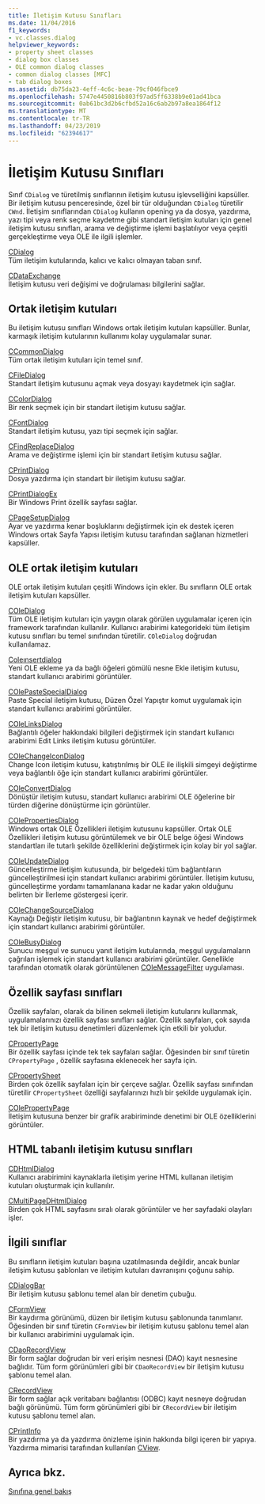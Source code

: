 ```yaml
---
title: İletişim Kutusu Sınıfları
ms.date: 11/04/2016
f1_keywords:
- vc.classes.dialog
helpviewer_keywords:
- property sheet classes
- dialog box classes
- OLE common dialog classes
- common dialog classes [MFC]
- tab dialog boxes
ms.assetid: db75da23-4eff-4c6c-beae-79cf046fbce9
ms.openlocfilehash: 5747e4450816b803f97ad5ff6338b9e01ad41bca
ms.sourcegitcommit: 0ab61bc3d2b6cfbd52a16c6ab2b97a8ea1864f12
ms.translationtype: MT
ms.contentlocale: tr-TR
ms.lasthandoff: 04/23/2019
ms.locfileid: "62394617"
---
```

# <a name="dialog-box-classes"></a>İletişim Kutusu Sınıfları

Sınıf `CDialog` ve türetilmiş sınıflarının iletişim kutusu işlevselliğini kapsüller. Bir iletişim kutusu penceresinde, özel bir tür olduğundan `CDialog` türetilir `CWnd`. İletişim sınıflarından `CDialog` kullanın opening ya da dosya, yazdırma, yazı tipi veya renk seçme kaydetme gibi standart iletişim kutuları için genel iletişim kutusu sınıfları, arama ve değiştirme işlemi başlatılıyor veya çeşitli gerçekleştirme veya OLE ile ilgili işlemler.

[CDialog](../mfc/reference/cdialog-class.md)<br/>
Tüm iletişim kutularında, kalıcı ve kalıcı olmayan taban sınıf.

[CDataExchange](../mfc/reference/cdataexchange-class.md)<br/>
İletişim kutusu veri değişimi ve doğrulaması bilgilerini sağlar.

## <a name="common-dialogs"></a>Ortak iletişim kutuları

Bu iletişim kutusu sınıfları Windows ortak iletişim kutuları kapsüller. Bunlar, karmaşık iletişim kutularının kullanımı kolay uygulamalar sunar.

[CCommonDialog](../mfc/reference/ccommondialog-class.md)<br/>
Tüm ortak iletişim kutuları için temel sınıf.

[CFileDialog](../mfc/reference/cfiledialog-class.md)<br/>
Standart iletişim kutusunu açmak veya dosyayı kaydetmek için sağlar.

[CColorDialog](../mfc/reference/ccolordialog-class.md)<br/>
Bir renk seçmek için bir standart iletişim kutusu sağlar.

[CFontDialog](../mfc/reference/cfontdialog-class.md)<br/>
Standart iletişim kutusu, yazı tipi seçmek için sağlar.

[CFindReplaceDialog](../mfc/reference/cfindreplacedialog-class.md)<br/>
Arama ve değiştirme işlemi için bir standart iletişim kutusu sağlar.

[CPrintDialog](../mfc/reference/cprintdialog-class.md)<br/>
Dosya yazdırma için standart bir iletişim kutusu sağlar.

[CPrintDialogEx](../mfc/reference/cprintdialogex-class.md)<br/>
Bir Windows Print özellik sayfası sağlar.

[CPageSetupDialog](../mfc/reference/cpagesetupdialog-class.md)<br/>
Ayar ve yazdırma kenar boşluklarını değiştirmek için ek destek içeren Windows ortak Sayfa Yapısı iletişim kutusu tarafından sağlanan hizmetleri kapsüller.

## <a name="ole-common-dialogs"></a>OLE ortak iletişim kutuları

OLE ortak iletişim kutuları çeşitli Windows için ekler. Bu sınıfların OLE ortak iletişim kutuları kapsüller.

[COleDialog](../mfc/reference/coledialog-class.md)<br/>
Tüm OLE iletişim kutuları için yaygın olarak görülen uygulamalar içeren için framework tarafından kullanılır. Kullanıcı arabirimi kategorideki tüm iletişim kutusu sınıfları bu temel sınıfından türetilir. `COleDialog` doğrudan kullanılamaz.

[Coleınsertdialog](../mfc/reference/coleinsertdialog-class.md)<br/>
Yeni OLE ekleme ya da bağlı öğeleri gömülü nesne Ekle iletişim kutusu, standart kullanıcı arabirimi görüntüler.

[COlePasteSpecialDialog](../mfc/reference/colepastespecialdialog-class.md)<br/>
Paste Special iletişim kutusu, Düzen Özel Yapıştır komut uygulamak için standart kullanıcı arabirimi görüntüler.

[COleLinksDialog](../mfc/reference/colelinksdialog-class.md)<br/>
Bağlantılı öğeler hakkındaki bilgileri değiştirmek için standart kullanıcı arabirimi Edit Links iletişim kutusu görüntüler.

[COleChangeIconDialog](../mfc/reference/colechangeicondialog-class.md)<br/>
Change Icon iletişim kutusu, katıştırılmış bir OLE ile ilişkili simgeyi değiştirme veya bağlantılı öğe için standart kullanıcı arabirimi görüntüler.

[COleConvertDialog](../mfc/reference/coleconvertdialog-class.md)<br/>
Dönüştür iletişim kutusu, standart kullanıcı arabirimi OLE öğelerine bir türden diğerine dönüştürme için görüntüler.

[COlePropertiesDialog](../mfc/reference/colepropertiesdialog-class.md)<br/>
Windows ortak OLE Özellikleri iletişim kutusunu kapsüller. Ortak OLE Özellikleri iletişim kutusu görüntülemek ve bir OLE belge öğesi Windows standartları ile tutarlı şekilde özelliklerini değiştirmek için kolay bir yol sağlar.

[COleUpdateDialog](../mfc/reference/coleupdatedialog-class.md)<br/>
Güncelleştirme iletişim kutusunda, bir belgedeki tüm bağlantıların güncelleştirilmesi için standart kullanıcı arabirimi görüntüler. İletişim kutusu, güncelleştirme yordamı tamamlanana kadar ne kadar yakın olduğunu belirten bir İlerleme göstergesi içerir.

[COleChangeSourceDialog](../mfc/reference/colechangesourcedialog-class.md)<br/>
Kaynağı Değiştir iletişim kutusu, bir bağlantının kaynak ve hedef değiştirmek için standart kullanıcı arabirimi görüntüler.

[COleBusyDialog](../mfc/reference/colebusydialog-class.md)<br/>
Sunucu meşgul ve sunucu yanıt iletişim kutularında, meşgul uygulamaların çağrıları işlemek için standart kullanıcı arabirimi görüntüler. Genellikle tarafından otomatik olarak görüntülenen [COleMessageFilter](../mfc/reference/colemessagefilter-class.md) uygulaması.

## <a name="property-sheet-classes"></a>Özellik sayfası sınıfları

Özellik sayfaları, olarak da bilinen sekmeli iletişim kutularını kullanmak, uygulamalarınızı özellik sayfası sınıfları sağlar. Özellik sayfaları, çok sayıda tek bir iletişim kutusu denetimleri düzenlemek için etkili bir yoludur.

[CPropertyPage](../mfc/reference/cpropertypage-class.md)<br/>
Bir özellik sayfası içinde tek tek sayfaları sağlar. Öğesinden bir sınıf türetin `CPropertyPage` , özellik sayfasına eklenecek her sayfa için.

[CPropertySheet](../mfc/reference/cpropertysheet-class.md)<br/>
Birden çok özellik sayfaları için bir çerçeve sağlar. Özellik sayfası sınıfından türetilir `CPropertySheet` özelliği sayfalarınızı hızlı bir şekilde uygulamak için.

[COlePropertyPage](../mfc/reference/colepropertypage-class.md)<br/>
İletişim kutusuna benzer bir grafik arabiriminde denetimi bir OLE özelliklerini görüntüler.

## <a name="html-based-dialog-classes"></a>HTML tabanlı iletişim kutusu sınıfları

[CDHtmlDialog](../mfc/reference/cdhtmldialog-class.md)<br/>
Kullanıcı arabirimini kaynaklarla iletişim yerine HTML kullanan iletişim kutuları oluşturmak için kullanılır.

[CMultiPageDHtmlDialog](../mfc/reference/cmultipagedhtmldialog-class.md)<br/>
Birden çok HTML sayfasını sıralı olarak görüntüler ve her sayfadaki olayları işler.

## <a name="related-classes"></a>İlgili sınıflar

Bu sınıfların iletişim kutuları başına uzatılmasında değildir, ancak bunlar iletişim kutusu şablonları ve iletişim kutuları davranışını çoğunu sahip.

[CDialogBar](../mfc/reference/cdialogbar-class.md)<br/>
Bir iletişim kutusu şablonu temel alan bir denetim çubuğu.

[CFormView](../mfc/reference/cformview-class.md)<br/>
Bir kaydırma görünümü, düzen bir iletişim kutusu şablonunda tanımlanır. Öğesinden bir sınıf türetin `CFormView` bir iletişim kutusu şablonu temel alan bir kullanıcı arabirimini uygulamak için.

[CDaoRecordView](../mfc/reference/cdaorecordview-class.md)<br/>
Bir form sağlar doğrudan bir veri erişim nesnesi (DAO) kayıt nesnesine bağlıdır. Tüm form görünümleri gibi bir `CDaoRecordView` bir iletişim kutusu şablonu temel alan.

[CRecordView](../mfc/reference/crecordview-class.md)<br/>
Bir form sağlar açık veritabanı bağlantısı (ODBC) kayıt nesneye doğrudan bağlı görünümü. Tüm form görünümleri gibi bir `CRecordView` bir iletişim kutusu şablonu temel alan.

[CPrintInfo](../mfc/reference/cprintinfo-structure.md)<br/>
Bir yazdırma ya da yazdırma önizleme işinin hakkında bilgi içeren bir yapıya. Yazdırma mimarisi tarafından kullanılan [CView](../mfc/reference/cview-class.md).

## <a name="see-also"></a>Ayrıca bkz.

[Sınıfına genel bakış](../mfc/class-library-overview.md)
